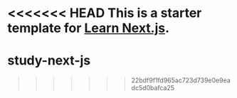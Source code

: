 <<<<<<< HEAD
This is a starter template for [Learn Next.js](https://nextjs.org/learn).
=======
# study-next-js
>>>>>>> 22bdf9f1fd965ac723d739e0e9eadc5d0bafca25

